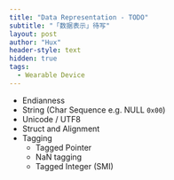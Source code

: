 ```yaml
---
title: "Data Representation - TODO"
subtitle: "「数据表示」待写"
layout: post
author: "Hux"
header-style: text
hidden: true
tags:
  - Wearable Device
---
```


- Endianness
- String (Char Sequence e.g. NULL `0x00`)
- Unicode / UTF8
- Struct and Alignment
- Tagging
  - Tagged Pointer
  - NaN tagging
  - Tagged Integer (SMI)